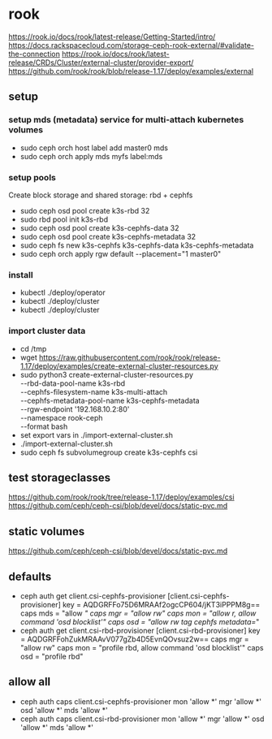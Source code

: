 # rook
https://rook.io/docs/rook/latest-release/Getting-Started/intro/
https://docs.rackspacecloud.com/storage-ceph-rook-external/#validate-the-connection
https://rook.io/docs/rook/latest-release/CRDs/Cluster/external-cluster/provider-export/
https://github.com/rook/rook/blob/release-1.17/deploy/examples/external

## setup

### setup mds (metadata) service for multi-attach kubernetes volumes
* sudo ceph orch host label add master0 mds
* sudo ceph orch apply mds myfs label:mds

### setup pools
Create block storage and shared storage: rbd + cephfs

* sudo ceph osd pool create k3s-rbd 32
* sudo rbd pool init k3s-rbd
* sudo ceph osd pool create k3s-cephfs-data 32
* sudo ceph osd pool create k3s-cephfs-metadata 32 
* sudo ceph fs new k3s-cephfs k3s-cephfs-data k3s-cephfs-metadata
* sudo ceph orch apply rgw default --placement="1 master0"

### install 
* kubectl ./deploy/operator
* kubectl ./deploy/cluster
* kubectl ./deploy/cluster


### import cluster data
* cd /tmp
* wget https://raw.githubusercontent.com/rook/rook/release-1.17/deploy/examples/create-external-cluster-resources.py 
* sudo python3 create-external-cluster-resources.py \
  --rbd-data-pool-name k3s-rbd \
  --cephfs-filesystem-name k3s-multi-attach \
  --cephfs-metadata-pool-name k3s-cephfs-metadata \
  --rgw-endpoint '192.168.10.2:80' \
  --namespace rook-ceph \
  --format bash
* set export vars in ./import-external-cluster.sh 
* ./import-external-cluster.sh  
* sudo ceph fs subvolumegroup create k3s-cephfs csi

## test storageclasses
https://github.com/rook/rook/tree/release-1.17/deploy/examples/csi
https://github.com/ceph/ceph-csi/blob/devel/docs/static-pvc.md

## static volumes
https://github.com/ceph/ceph-csi/blob/devel/docs/static-pvc.md

## defaults
* ceph auth get client.csi-cephfs-provisioner 
[client.csi-cephfs-provisioner]
	key = AQDGRFFo75D6MRAAf2ogcCP604/jKT3iPPPM8g==
	caps mds = "allow *"
	caps mgr = "allow rw"
	caps mon = "allow r, allow command 'osd blocklist'"
	caps osd = "allow rw tag cephfs metadata=*"
* ceph auth get client.csi-rbd-provisioner
[client.csi-rbd-provisioner]
	key = AQDGRFFohZukMRAAvV077gZb4D5EvnQOvsuz2w==
	caps mgr = "allow rw"
	caps mon = "profile rbd, allow command 'osd blocklist'"
	caps osd = "profile rbd"

## allow all
* ceph auth caps client.csi-cephfs-provisioner mon 'allow *' mgr 'allow *' osd 'allow *' mds 'allow *'
* ceph auth caps client.csi-rbd-provisioner mon 'allow *' mgr 'allow *' osd 'allow *' mds 'allow *'
